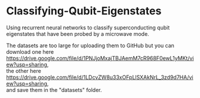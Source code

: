 # Classifying-Qubit-Eigenstates
Using recurrent neural networks to classify superconducting qubit eigenstates that have been probed by a microwave mode.

The datasets are too large for uploading them to GitHub but you can download one here  
https://drive.google.com/file/d/1PNJjoMxajTBJAemM7cR968F0ewL1yMKt/view?usp=sharing,  
the other here  
https://drive.google.com/file/d/1LDcvZW8u33xOFpLlSXAkNrL_3zd9d7HA/view?usp=sharing,  
and save them in the "datasets" folder.

